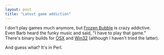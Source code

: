 ```yaml
---
layout: post
title: "Latest game addiction"
---
```




I don't play games much anymore, but <a href="http://www.frozen-bubble.org/">Frozen Bubble</a> is crazy addictive. Even Barb heard the funky music and said, "I have to play that game." There's binary builds for <a href="http://redivi.com/~bob/frozenbubble.html">OSX</a> and <a href="http://sourceforge.net/projects/fbe-win32/">Win32</a> (although I haven't tried the latter).

<p>And guess what? It's in Perl.</p>


